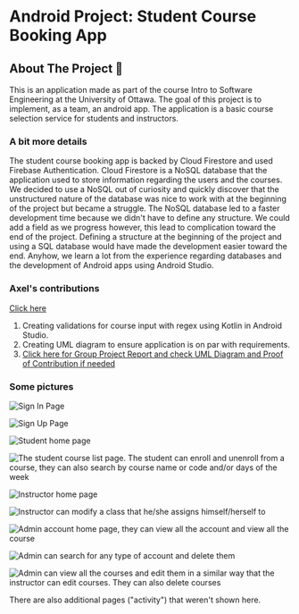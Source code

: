 # Android Project: Student Course Booking App
## About The Project :blue_book:

This is an application made as part of the course Intro to Software Engineering at the University of Ottawa. The goal of this project is to implement, as a team, an android app. The application is a basic course selection service for students and instructors.
### A bit more details
The student course booking app is backed by Cloud Firestore and used Firebase Authentication. Cloud Firestore is a NoSQL database that the application used to store information regarding the users and the courses. We decided to use a NoSQL out of curiosity and quickly discover that the unstructured nature of the database was nice to work with at the beginning of the project but became a struggle. The NoSQL database led to a faster development time because we didn't have to define any structure. We could add a field as we progress however, this lead to complication toward the end of the project. Defining a structure at the beginning of the project and using a SQL database would have made the development easier toward the end. Anyhow, we learn a lot from the experience regarding databases and the development of Android apps using Android Studio. 

### Axel's contributions
[Click here](https://github.com/AxelTWC/StudentCourseBookingApp/commits?author=AxelTWC)
1. Creating validations for course input with regex using Kotlin in Android Studio.
2. Creating UML diagram to ensure application is on par with requirements.
3. [Click here for Group Project Report and check UML Diagram and Proof of Contribution if needed](https://github.com/AxelTWC/StudentCourseBookingApp/blob/master/Project%20Report%20Group%209.pdf)

### Some pictures 


![Sign In Page](img/signIn.PNG)

![Sign Up Page](img/signUp.PNG)

![Student home page](img/studentHomePage.PNG)

![The student course list page. The student can enroll and unenroll from a course, they can also search by course name or code and/or days of the week](img/studentCourseList.PNG)

![Instructor home page](img/teacherHomePage.PNG)

![Instructor can modify a class that he/she assigns himself/herself to](img/teacherEditingCourse.PNG)

![Admin account home page, they can view all the account and view all the course](img/adminHomePage.PNG)

![Admin can search for any type of account and delete them](img/adminCanDeleteAccount.PNG)

![Admin can view all the courses and edit them in a similar way that the instructor can edit courses. They can also delete courses](img/adminCourseList.PNG)

There are also additional pages ("activity") that weren't shown here.
